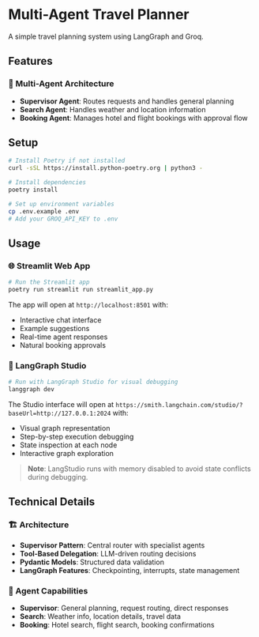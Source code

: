 # Multi-Agent Travel Planner

A simple travel planning system using LangGraph and Groq.

## Features

### 🤖 Multi-Agent Architecture
- **Supervisor Agent**: Routes requests and handles general planning
- **Search Agent**: Handles weather and location information
- **Booking Agent**: Manages hotel and flight bookings with approval flow

## Setup

```bash
# Install Poetry if not installed
curl -sSL https://install.python-poetry.org | python3 -

# Install dependencies
poetry install

# Set up environment variables
cp .env.example .env
# Add your GROQ_API_KEY to .env
```

## Usage

### 🌐 Streamlit Web App

```bash
# Run the Streamlit app
poetry run streamlit run streamlit_app.py
```

The app will open at `http://localhost:8501` with:
- Interactive chat interface
- Example suggestions
- Real-time agent responses
- Natural booking approvals

### 🎨 LangGraph Studio

```bash
# Run with LangGraph Studio for visual debugging
langgraph dev
```

The Studio interface will open at `https://smith.langchain.com/studio/?baseUrl=http://127.0.0.1:2024` with:
- Visual graph representation
- Step-by-step execution debugging
- State inspection at each node
- Interactive graph exploration

> **Note**: LangStudio runs with memory disabled to avoid state conflicts during debugging.

## Technical Details

### 🏗️ Architecture
- **Supervisor Pattern**: Central router with specialist agents
- **Tool-Based Delegation**: LLM-driven routing decisions
- **Pydantic Models**: Structured data validation
- **LangGraph Features**: Checkpointing, interrupts, state management

### 🔧 Agent Capabilities
- **Supervisor**: General planning, request routing, direct responses
- **Search**: Weather info, location details, travel data
- **Booking**: Hotel search, flight search, booking confirmations
